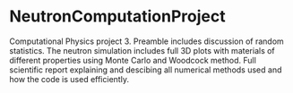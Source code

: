 # NeutronComputationProject
Computational Physics project 3. Preamble includes discussion of random statistics. The neutron simulation includes full 3D plots with materials of different properties using Monte Carlo and Woodcock method.
Full scientific report explaining and descibing all numerical methods used and how the code is used efficiently.
